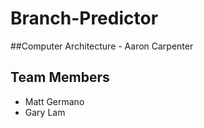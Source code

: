 # Branch-Predictor
##Computer Architecture - Aaron Carpenter
## Team Members
* Matt Germano
* Gary Lam